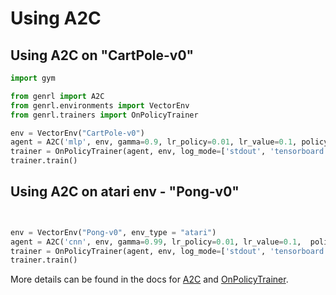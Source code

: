 # Using A2C

## Using A2C on "CartPole-v0"

```python
import gym

from genrl import A2C
from genrl.environments import VectorEnv
from genrl.trainers import OnPolicyTrainer

env = VectorEnv("CartPole-v0")
agent = A2C('mlp', env, gamma=0.9, lr_policy=0.01, lr_value=0.1, policy_layers=(32,32), value_layers=(32, 32),rollout_size=2048)
trainer = OnPolicyTrainer(agent, env, log_mode=['stdout', 'tensorboard'], log_key="Episode")
trainer.train()
```

## Using A2C on atari env - "Pong-v0"

```python


env = VectorEnv("Pong-v0", env_type = "atari")
agent = A2C('cnn', env, gamma=0.99, lr_policy=0.01, lr_value=0.1,  policy_layers=(32,32), value_layers=(32, 32), rollout_size=2048)
trainer = OnPolicyTrainer(agent, env, log_mode=['stdout', 'tensorboard'], log_key="timestep")
trainer.train()
```

More details can be found in the docs for [A2C](../../api/algorithms/genrl.agents.deep.a2c.html) and [OnPolicyTrainer](../../api/common/deep.html#genrl.trainers.OnPolicyTrainer).
